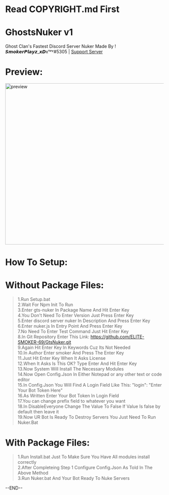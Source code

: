 # Read COPYRIGHT.md First 
# GhostsNuker v1
Ghost Clan's Fastest Discord Server Nuker Made By ! 𝙎𝙢𝙤𝙠𝙚𝙧𝙋𝙡𝙖𝙮𝙯_𝙭𝘿xˢᵖʸ#5305 | [Support Server](https://discord.gg/fpwZxqnGDy)
# Preview:
<img align="bottom" alt="preview" width="512px" src="https://media.discordapp.net/attachments/853661592796921906/861463806807244820/unknown.png" />

# How To Setup:  
# Without Package Files:  
> 1.Run Setup.bat  
> 2.Wait For Npm Init To Run  
> 3.Enter gts-nuker In Package Name And Hit Enter Key  
> 4.You Don't Need To Enter Version Just Press Enter Key  
> 5.Enter discord server nuker In Description And Press Enter Key  
> 6.Enter nuker.js In Entry Point And Press Enter Key  
> 7.No Need To Enter Test Command Just Hit Enter Key  
> 8.In Git Repository Enter This Link: https://github.com/ELITE-SMOKER-69/GtsNuker.git  
> 9.Again Hit Enter Key In Keywords Cuz Its Not Needed  
> 10.In Author Enter smoker And Press The Enter Key  
> 11.Just Hit Enter Key When It Asks License  
> 12.When It Asks Is This OK? Type Enter And Hit Enter Key  
> 13.Now System Will Install The Necessary Modules  
> 14.Now Open Config.Json In Either Notepad or any other text or code editor  
> 15.In Config.Json You Will Find A Login Field Like This: "login": "Enter Your Bot Token Here"  
> 16.As Written Enter Your Bot Token In Login Field  
> 17.You can change prefix field to whatever you want  
> 18.In DisableEveryone Change The Value To False If Value Is false by default then leave it  
> 19.Now UR Bot Is Ready To Destroy Servers You Just Need To Run Nuker.Bat  

# With Package Files:  
> 1.Run Install.bat Just To Make Sure You Have All modules install correctly  
> 2.After Completeing Step 1 Configure Config.Json As Told In The Above Method  
> 3.Run Nuker.bat And Your Bot Ready To Nuke Servers  

--END--
